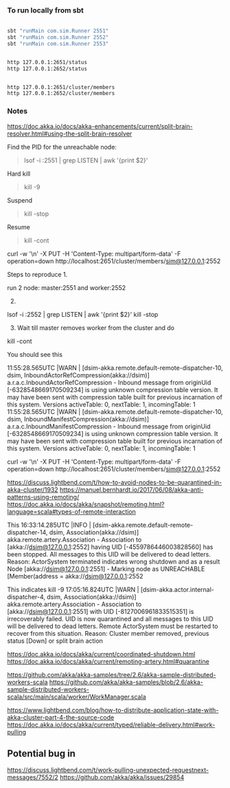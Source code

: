 ### To run locally from sbt

```bash
    
sbt "runMain com.sim.Runner 2551"
sbt "runMain com.sim.Runner 2552"
sbt "runMain com.sim.Runner 2553"


http 127.0.0.1:2651/status
http 127.0.0.1:2652/status


http 127.0.0.1:2651/cluster/members
http 127.0.0.1:2652/cluster/members


```


### Notes

https://doc.akka.io/docs/akka-enhancements/current/split-brain-resolver.html#using-the-split-brain-resolver


Find the PID for the unreachable node:
> lsof -i :2551 | grep LISTEN | awk '{print $2}'

Hard kill
> kill -9 <pid>

Suspend
> kill -stop <pid>

Resume
> kill -cont <pid>


curl -w '\n' -X PUT -H 'Content-Type: multipart/form-data' -F operation=down http://localhost:2651/cluster/members/sim@127.0.0.1:2552


Steps to reproduce
1. 

run 2 node: master:2551 and worker:2552

2. 

lsof -i :2552 | grep LISTEN | awk '{print $2}'
kill -stop <pid>

3. Wait till master removes worker from the cluster and do  

kill -cont <pid>

You should see this

11:55:28.565UTC |WARN | [dsim-akka.remote.default-remote-dispatcher-10, dsim, InboundActorRefCompression(akka://dsim)] a.r.a.c.InboundActorRefCompression - Inbound message from originUid [-6328548669170509234] is using unknown compression table version. It may have been sent with compression table built for previous incarnation of this system. Versions activeTable: 0, nextTable: 1, incomingTable: 1
11:55:28.565UTC |WARN | [dsim-akka.remote.default-remote-dispatcher-10, dsim, InboundManifestCompression(akka://dsim)] a.r.a.c.InboundManifestCompression - Inbound message from originUid [-6328548669170509234] is using unknown compression table version. It may have been sent with compression table built for previous incarnation of this system. Versions activeTable: 0, nextTable: 1, incomingTable: 1



curl -w '\n' -X PUT -H 'Content-Type: multipart/form-data' -F operation=down http://localhost:2651/cluster/members/sim@127.0.0.1:2552


https://discuss.lightbend.com/t/how-to-avoid-nodes-to-be-quarantined-in-akka-cluster/1932
https://manuel.bernhardt.io/2017/06/08/akka-anti-patterns-using-remoting/
https://doc.akka.io/docs/akka/snapshot/remoting.html?language=scala#types-of-remote-interaction


This 
16:33:14.285UTC |INFO | [dsim-akka.remote.default-remote-dispatcher-14, dsim, Association(akka://dsim)] akka.remote.artery.Association - Association to [akka://dsim@127.0.0.1:2552] having UID [-4559786446003828560] has been stopped. All messages to this UID will be delivered to dead letters. Reason: ActorSystem terminated
indicates wrong shutdown 
and as a result Node [akka://dsim@127.0.0.1:2551] - Marking node as UNREACHABLE [Member(address = akka://dsim@127.0.0.1:2552

This indicates kill -9 
17:05:16.824UTC |WARN | [dsim-akka.actor.internal-dispatcher-4, dsim, Association(akka://dsim)] akka.remote.artery.Association - Association to [akka://dsim@127.0.0.1:2551] with UID [-8127006961833515351] is irrecoverably failed. UID is now quarantined and all messages to this UID will be delivered to dead letters. Remote ActorSystem must be restarted to recover from this situation. Reason: Cluster member removed, previous status [Down]
or split brain action 


https://doc.akka.io/docs/akka/current/coordinated-shutdown.html
https://doc.akka.io/docs/akka/current/remoting-artery.html#quarantine

https://github.com/akka/akka-samples/tree/2.6/akka-sample-distributed-workers-scala
https://github.com/akka/akka-samples/blob/2.6/akka-sample-distributed-workers-scala/src/main/scala/worker/WorkManager.scala


https://www.lightbend.com/blog/how-to-distribute-application-state-with-akka-cluster-part-4-the-source-code
https://doc.akka.io/docs/akka/current/typed/reliable-delivery.html#work-pulling



## Potential bug in 

https://discuss.lightbend.com/t/work-pulling-unexpected-requestnext-messages/7552/2
https://github.com/akka/akka/issues/29854